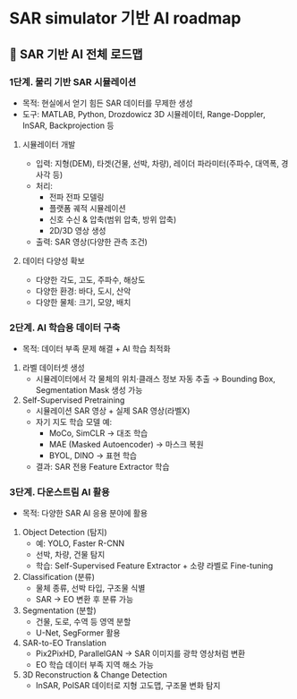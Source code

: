# SAR simulator 기반 AI roadmap
## 📌 SAR 기반 AI 전체 로드맵
### 1단계. 물리 기반 SAR 시뮬레이션
- 목적: 현실에서 얻기 힘든 SAR 데이터를 무제한 생성
- 도구: MATLAB, Python, Drozdowicz 3D 시뮬레이터, Range-Doppler, InSAR, Backprojection 등

1. 시뮬레이터 개발  
    - 입력: 지형(DEM), 타겟(건물, 선박, 차량), 레이더 파라미터(주파수, 대역폭, 경사각 등)
    - 처리:
        - 전파 전파 모델링
        - 플랫폼 궤적 시뮬레이션
        - 신호 수신 & 압축(범위 압축, 방위 압축)
        - 2D/3D 영상 생성
    - 출력: SAR 영상(다양한 관측 조건)

2. 데이터 다양성 확보  
    - 다양한 각도, 고도, 주파수, 해상도
    - 다양한 환경: 바다, 도시, 산악
    - 다양한 물체: 크기, 모양, 배치

### 2단계. AI 학습용 데이터 구축
- 목적: 데이터 부족 문제 해결 + AI 학습 최적화

1. 라벨 데이터셋 생성
    - 시뮬레이터에서 각 물체의 위치·클래스 정보 자동 추출 → Bounding Box, Segmentation Mask 생성 가능
2. Self-Supervised Pretraining
    - 시뮬레이션 SAR 영상 + 실제 SAR 영상(라벨X)
    - 자기 지도 학습 모델 예:
        - MoCo, SimCLR → 대조 학습
        - MAE (Masked Autoencoder) → 마스크 복원
        - BYOL, DINO → 표현 학습
    - 결과: SAR 전용 Feature Extractor 학습

### 3단계. 다운스트림 AI 활용
- 목적: 다양한 SAR AI 응용 분야에 활용
1. Object Detection (탐지)
    - 예: YOLO, Faster R-CNN
    - 선박, 차량, 건물 탐지
    - 학습: Self-Supervised Feature Extractor + 소량 라벨로 Fine-tuning
2. Classification (분류)
    - 물체 종류, 선박 타입, 구조물 식별
    - SAR → EO 변환 후 분류 가능
3. Segmentation (분할)
    - 건물, 도로, 수역 등 영역 분할
    - U-Net, SegFormer 활용
4. SAR-to-EO Translation
    - Pix2PixHD, ParallelGAN → SAR 이미지를 광학 영상처럼 변환
    - EO 학습 데이터 부족 지역 해소 가능
5. 3D Reconstruction & Change Detection
    - InSAR, PolSAR 데이터로 지형 고도맵, 구조물 변화 탐지

